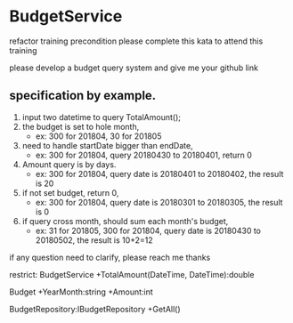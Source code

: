 # BudgetService
refactor training precondition
please complete this kata to attend this training

please develop a budget query system and give me your github link

specification by example.
---
1. input two datetime to query TotalAmount();
2. the budget is set to hole month, 
   - ex: 300 for 201804, 30 for 201805
3. need to handle startDate bigger than endDate,
   - ex: 300 for 201804, query 20180430 to 20180401, return 0
4. Amount query is by days. 
   - ex: 300 for 201804, query date is 20180401 to 20180402, the result is 20
5. if not set budget, return 0, 
   - ex: 300 for 201804, query date is 20180301 to 20180305, the result is 0
6. if query cross month, should sum each month's budget, 
   - ex: 31 for 201805, 300 for 201804, query date is 20180430 to 20180502, the result is 10+2=12

if any question need to clarify, please reach me thanks

restrict:
BudgetService
+TotalAmount(DateTime, DateTime):double

Budget
+YearMonth:string
+Amount:int

BudgetRepository:IBudgetRepository
+GetAll()
